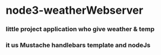 # node3-weatherWebserver
### little project application who give weather & temp
### it us Mustache handlebars template and nodeJs
